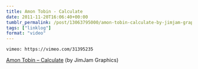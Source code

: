```yaml
---
title: Amon Tobin - Calculate
date: 2011-11-20T16:06:40+00:00
tumblr_permalink: /post/13063795000/amon-tobin-calculate-by-jimjam-graphics
tags: ["linklog"]
format: "video"
---
```


`vimeo: https://vimeo.com/31395235`

[Amon Tobin &#8211; Calculate][1] (by JimJam Graphics)

[1]: https://vimeo.com/31395235

